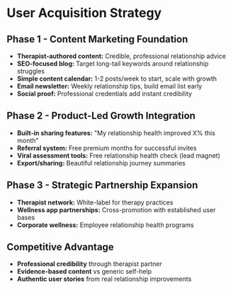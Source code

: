 # User Acquisition Strategy

## Phase 1 - Content Marketing Foundation

- **Therapist-authored content:** Credible, professional relationship advice
- **SEO-focused blog:** Target long-tail keywords around relationship struggles
- **Simple content calendar:** 1-2 posts/week to start, scale with growth
- **Email newsletter:** Weekly relationship tips, build email list early
- **Social proof:** Professional credentials add instant credibility

## Phase 2 - Product-Led Growth Integration

- **Built-in sharing features:** "My relationship health improved X% this month"
- **Referral system:** Free premium months for successful invites
- **Viral assessment tools:** Free relationship health check (lead magnet)
- **Export/sharing:** Beautiful relationship journey summaries

## Phase 3 - Strategic Partnership Expansion

- **Therapist network:** White-label for therapy practices
- **Wellness app partnerships:** Cross-promotion with established user bases
- **Corporate wellness:** Employee relationship health programs

## Competitive Advantage

- **Professional credibility** through therapist partner
- **Evidence-based content** vs generic self-help
- **Authentic user stories** from real relationship improvements
